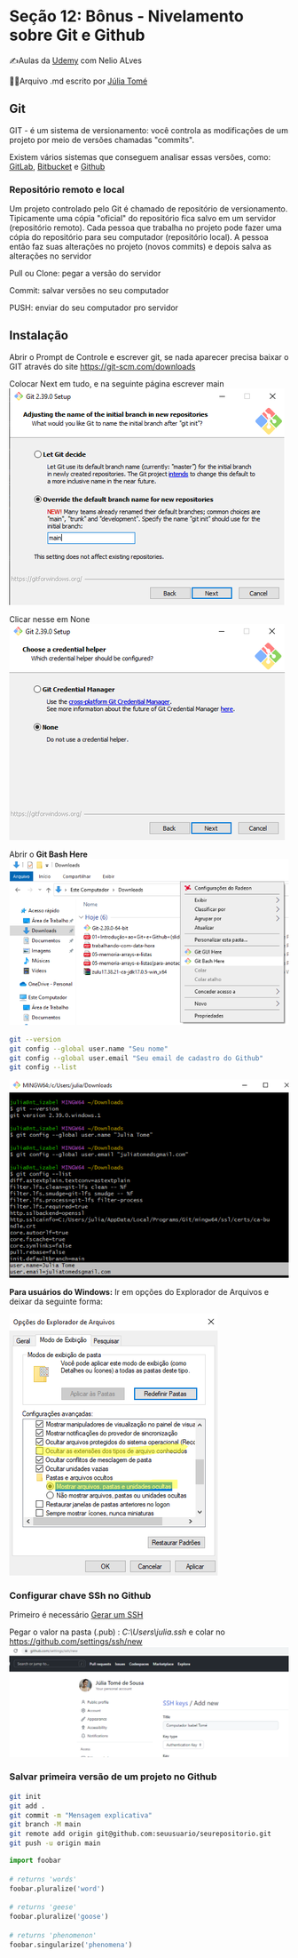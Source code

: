 # Seção 12: Bônus - Nivelamento sobre Git e Github

✍Aulas da [Udemy](https://www.udemy.com/course/java-curso-completo/) com Nelio ALves

👩‍💻Arquivo .md escrito por [Júlia Tomé](https://github.com/juliatomeds)

## Git
GIT - é um sistema de versionamento: você controla as modificações de um projeto por meio de
versões chamadas "commits".

Existem vários sistemas que conseguem analisar essas versões, como:
[GitLab](https://gitlab.com/gitlab-org/gitlab),
[Bitbucket](https://bitbucket.org/product) e 
[Github](https://github.com/)

### Repositório remoto e local
Um projeto controlado pelo Git é  chamado de repositório de versionamento.
Tipicamente uma cópia "oficial" do repositório fica salvo em um servidor 
(repositório remoto). 
Cada pessoa que trabalha no  projeto pode fazer uma cópia do 
repositório para seu computador (repositório local). A pessoa
então faz suas alterações no  projeto (novos commits) e depois 
salva as alterações no servidor

Pull ou Clone: pegar a versão do servidor

Commit: salvar versões no seu computador

PUSH: enviar do seu computador pro servidor

## Instalação
Abrir o Prompt de Controle e escrever git, se nada aparecer precisa baixar o GIT através do site
https://git-scm.com/downloads

Colocar Next em tudo, e na seguinte página escrever main
![img_2.png](img_2.png)

Clicar nesse em None
![img_3.png](img_3.png)

Abrir o **Git Bash Here**
![img_5.png](img_5.png)
```bash
git --version
git config --global user.name "Seu nome"
git config --global user.email "Seu email de cadastro do Github"
git config --list
```
![img_4.png](img_4.png)

**Para usuários do Windows:** 
Ir em opções do Explorador de Arquivos e deixar da seguinte forma:

![img_6.png](img_6.png)

### Configurar chave SSh no Github
Primeiro é necessário [Gerar um SSH](https://docs.github.com/en/authentication/connecting-to-github-with-ssh/generating-a-new-ssh-key-and-adding-it-to-the-ssh-agent)

Pegar o valor na pasta (.pub) : *C:\Users\julia\.ssh* e colar no https://github.com/settings/ssh/new
![img_7.png](img_7.png)

### Salvar primeira versão de um projeto no Github
```bash
git init
git add .
git commit -m "Mensagem explicativa"
git branch -M main
git remote add origin git@github.com:seuusuario/seurepositorio.git
git push -u origin main
```






```python
import foobar

# returns 'words'
foobar.pluralize('word')

# returns 'geese'
foobar.pluralize('goose')

# returns 'phenomenon'
foobar.singularize('phenomena')
```